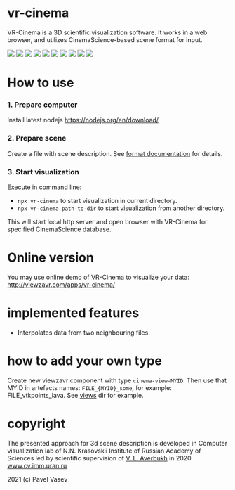 # vr-cinema

VR-Cinema is a 3D scientific visualization software. It works in a web browser, and utilizes CinemaScience-based scene format for input.


![](http://showtime.lact.in/resizer_st/fit/160/160//files/visual/2020-03-12/2020-03-12-at-11-47-04.gif)
![](http://showtime.lact.in/resizer_st/fit/160/160//files/visual/2020-03-12/2020-03-12-at-14-13-10.png)
![](http://showtime.lact.in/resizer_st/fit/160/160//files/visual/2020-03-12/2020-03-12-at-14-24-20.png)
![](http://showtime.lact.in/resizer_st/fit/160/160//files/visual/2020-03-11/2020-03-11-at-14-25-15.png)
![](http://showtime.lact.in/resizer_st/fit/160/160//files/visual/2020-03-11/2020-03-11-at-10-35-30.png)
![](http://showtime.lact.in/resizer_st/fit/160/160//files/visual/2020-03-05/2020-03-05-at-14-16-05.png)
![](http://showtime.lact.in/resizer_st/fit/160/160//files/visual/2020-03-04/2020-03-04-at-13-43-27.png)
![](http://showtime.lact.in/resizer_st/fit/160/160//files/visual/2020-03-02/2020-03-02-at-20-28-43.png)
![](http://showtime.lact.in/resizer_st/fit/160/160//files/visual/2020-03-02/2020-03-02-at-22-47-20.png)
![](http://showtime.lact.in/resizer_st/fit/160/160//files/visual/2020-03-02/2020-03-02-at-20-29-14.png)


# How to use

### 1. Prepare computer
Install latest nodejs https://nodejs.org/en/download/

### 2. Prepare scene

Create a file with scene description. See [format documentation](format.md) for details.

### 3. Start visualization

Execute in command line:
* `npx vr-cinema` to start visualization in current directory.
* `npx vr-cinema path-to-dir` to start visualization from another directory.

This will start local http server and open browser with VR-Cinema for specified CinemaScience database.

# Online version

You may use online demo of VR-Cinema to visualize your data: http://viewzavr.com/apps/vr-cinema/

# implemented features

* Interpolates data from two neighbouring files.

# how to add your own type

Create new viewzavr component with type `cinema-view-MYID`.
Then use that MYID in artefacts names: `FILE_{MYID}_some`, for example: FILE_vtkpoints_lava.
See [views](views) dir for example.

# copyright

The presented approach for 3d scene description is developed in Computer visualization lab 
of N.N. Krasovskii Institute of Russian Academy of Sciences led by scientific supervision 
of [V. L. Averbukh](https://www.researchgate.net/profile/Vladimir_Averbukh) in 2020. www.cv.imm.uran.ru

2021 (c) Pavel Vasev
